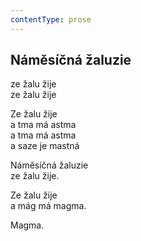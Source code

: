 ```yaml
---
contentType: prose
---
```


## Náměsíčná žaluzie

ze žalu žije  
ze žalu žije

Ze žalu žije  
a tma má astma  
a tma má astma  
a saze je mastná

Náměsíčná žaluzie  
ze žalu žije.

Ze žalu žije  
a mág má magma.

Magma.
